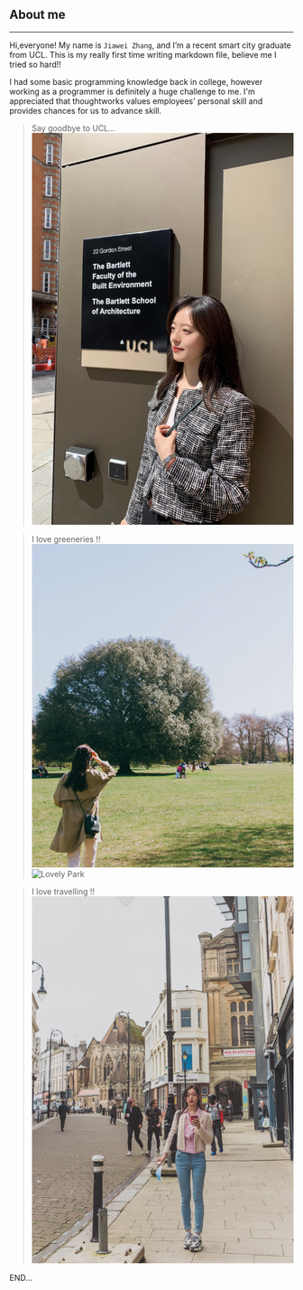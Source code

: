 ## About me
---
Hi,everyone! My name is `Jiawei Zhang`, and I’m a recent smart city graduate from UCL. This is my really first time writing markdown file, believe me I tried so hard!! 

I had some basic programming knowledge back in college, however working as a programmer is definitely a huge challenge to me. I'm appreciated that thoughtworks values employees' personal skill and provides chances for us to advance skill.

> Say goodbye to UCL...
![photo of me](https://github.com/gtb-2022-zhang-jiawei/.github/blob/main/img/IMG_0298.jpg?raw=true)

> I love greeneries !!
![Greenwich](https://github.com/gtb-2022-zhang-jiawei/.github/blob/main/img/IMG_1258.JPG?raw=true)
![Lovely Park](https://github.com/gtb-2022-zhang-jiawei/.github/blob/main/img/IMG_3337.JPG?raw=true)

> I love travelling !!
![Travelling](https://github.com/gtb-2022-zhang-jiawei/.github/blob/main/img/IMG_4972.JPG?raw=true)

END...